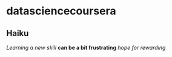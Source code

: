 # datasciencecoursera
## Haiku
*Learning a new skill*
**can be a bit frustrating**
*hope for rewarding*
